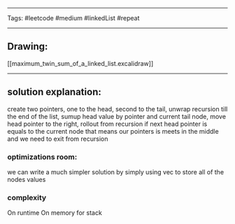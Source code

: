 

----

Tags: #leetcode #medium #linkedList #repeat

----

## Drawing:
[[maximum_twin_sum_of_a_linked_list.excalidraw]]

----


## solution explanation:
create two pointers, one to the head, second to the tail, unwrap recursion till the end of the list, sumup head value by pointer and current tail node, move head pointer to the right, rollout from recursion
if next head pointer is equals to the current node that means our pointers is meets in the middle and we need to exit from recursion
### optimizations room:
we can write a much simpler solution by simply using vec to store all of the nodes values
### complexity
On runtime
On memory for stack
